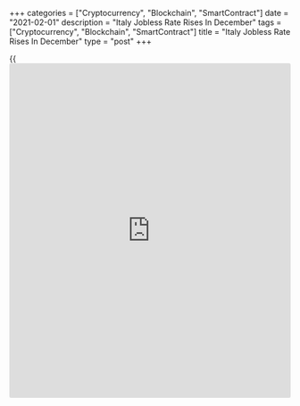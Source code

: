 +++
categories = ["Cryptocurrency", "Blockchain", "SmartContract"]
date = "2021-02-01"
description = "Italy Jobless Rate Rises In December"
tags = ["Cryptocurrency", "Blockchain", "SmartContract"]
title = "Italy Jobless Rate Rises In December"
type = "post"
+++

{{<iframe id="large-banner" src="https://www.bounty.group/#slide=18.0" width="100%" height="600" scrolling="no" style="border: 0px solid rgb(216, 221, 230); border-radius: 3px;">}}

Italy's jobless rate rose in December after falling in the previous
month, data from the statistical office ISTAT showed on Monday.

The jobless rate rose to 9.0 percent in December from 8.8 percent in
November. Economists had expected a rate of 8.8 percent.

In October, unemployment rate was 9.5 percent.

The employment rate fell to 58.0 percent in December from 58.2 percent
in the previous month.

The number of employed decreased by 101,000 persons from the previous
month.

The unemployment rate among the youth aged between 15 and 24, increased
to 29.7 percent in December from 29.4 percent in the prior month.

For comments and feedback [contact](https://www.playgroundfx.com/contact/): editorial@rtt[news](https://www.letsplayfx.com/blog/forex-news-website/).com

[Economic News][1]

 **What parts of the world are seeing the best (and worst) economic
performances lately? Click[here][2] to check out our [Econ Scorecard][2]
and find out! See up-to-the-moment [ranking](https://www.playgroundfx.com/blog/crypto-exchange-ranking/)s for the best and worst
performers in [GDP][3], [unemployment rate][4], [inflation][5] and much
more.**

   1. www.rtt[news](https://www.letsplayfx.com/blog/forex-news-website/).com/Content/EconomicNews.aspx
   2. www.rtt[news](https://www.letsplayfx.com/blog/forex-news-website/).com/economic-scorecard/world-rank/retail-sales/highest-performance.aspx
   3. www.rtt[news](https://www.letsplayfx.com/blog/forex-news-website/).com/economic-scorecard/world-rank/GDP/highest-performance.aspx
   4. www.rtt[news](https://www.letsplayfx.com/blog/forex-news-website/).com/economic-scorecard/world-rank/unemployment-rate/lowest-performance.aspx
   5. www.rtt[news](https://www.letsplayfx.com/blog/forex-news-website/).com/economic-scorecard/world-rank/CPI/highest-performance.aspx